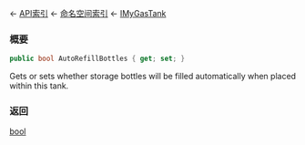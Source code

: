 ← [API索引](Api-Index) ← [命名空间索引](Namespace-Index) ← [IMyGasTank](Sandbox.ModAPI.Ingame.IMyGasTank)

### 概要

```csharp
public bool AutoRefillBottles { get; set; }
```

Gets or sets whether storage bottles will be filled automatically when placed within this tank.

### 返回

[bool](https://docs.microsoft.com/en-us/dotnet/api/System.Boolean?view=netframework-4.6)

